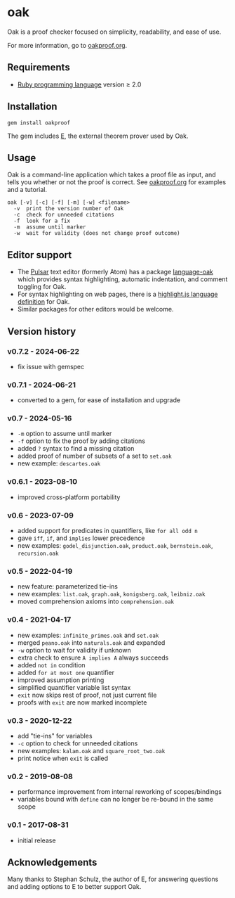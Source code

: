 # oak

Oak is a proof checker focused on simplicity, readability, and ease of use.

For more information, go to [oakproof.org](https://oakproof.org/).

## Requirements

  * [Ruby programming language](http://ruby-lang.org/) version ≥ 2.0

## Installation

```
gem install oakproof
```

The gem includes [E](https://eprover.org/), the external theorem prover used by Oak.

## Usage

Oak is a command-line application which takes a proof file as input, and tells you whether or not the proof is correct.  See [oakproof.org](https://oakproof.org) for examples and a tutorial.

```
oak [-v] [-c] [-f] [-m] [-w] <filename>
  -v  print the version number of Oak
  -c  check for unneeded citations
  -f  look for a fix
  -m  assume until marker
  -w  wait for validity (does not change proof outcome)
```

## Editor support

  * The [Pulsar](https://pulsar-edit.dev/) text editor (formerly Atom) has a package [language-oak](https://web.pulsar-edit.dev/packages/language-oak) which provides syntax highlighting, automatic indentation, and comment toggling for Oak.
  * For syntax highlighting on web pages, there is a [highlight.js language definition](https://github.com/timlabs/highlightjs-oak) for Oak.
  * Similar packages for other editors would be welcome.

## Version history

### v0.7.2 - 2024-06-22
* fix issue with gemspec

### v0.7.1 - 2024-06-21
* converted to a gem, for ease of installation and upgrade

### v0.7 - 2024-05-16
* `-m` option to assume until marker
* `-f` option to fix the proof by adding citations
* added `?` syntax to find a missing citation
* added proof of number of subsets of a set to `set.oak`
* new example: `descartes.oak`

### v0.6.1 - 2023-08-10
* improved cross-platform portability

### v0.6 - 2023-07-09
* added support for predicates in quantifiers, like `for all odd n`
* gave `iff`, `if`, and `implies` lower precedence
* new examples: `godel_disjunction.oak`, `product.oak`, `bernstein.oak`, `recursion.oak`

### v0.5 - 2022-04-19
* new feature: parameterized tie-ins
* new examples: `list.oak`, `graph.oak`, `konigsberg.oak`, `leibniz.oak`
* moved comprehension axioms into `comprehension.oak`

### v0.4 - 2021-04-17
* new examples: `infinite_primes.oak` and `set.oak`
* merged `peano.oak` into `naturals.oak` and expanded
* `-w` option to wait for validity if unknown
* extra check to ensure `A implies A` always succeeds
* added `not in` condition
* added `for at most one` quantifier
* improved assumption printing
* simplified quantifier variable list syntax
* `exit` now skips rest of proof, not just current file
* proofs with `exit` are now marked incomplete

### v0.3 - 2020-12-22
* add "tie-ins" for variables
* `-c` option to check for unneeded citations
* new examples: `kalam.oak` and `square_root_two.oak`
* print notice when `exit` is called

### v0.2 - 2019-08-08
* performance improvement from internal reworking of scopes/bindings
* variables bound with `define` can no longer be re-bound in the same scope

### v0.1 - 2017-08-31
* initial release

## Acknowledgements

Many thanks to Stephan Schulz, the author of E, for answering questions and adding options to E to better support Oak.